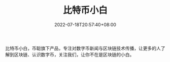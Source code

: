 ﻿---
weight: 
title: "比特币小白"
description: "比特币小白，币聪旗下产品，专注对数字币新闻与区块链技术传播，让更多的人了解到区块链、认识数字币，关注我们，让你不在是区块链的小白"
date: 2022-07-18T20:57:40+08:00
lastmod: 2022-07-18T14:57:40+08:00
draft: false
authors: ["Cindy"]
featuredImage: "bitebixiaobai.png"
link: "https://medium.com/@btxiaobai"
tags: ["元宇宙资讯","比特币小白"]
categories: ["navigation"]
navigation: ["元宇宙资讯"]
lightgallery: true
toc: true
pinned: false
recommend: false
recommend1: false
---
比特币小白，币聪旗下产品，专注对数字币新闻与区块链技术传播，让更多的人了解到区块链、认识数字币，关注我们，让你不在是区块链的小白。
